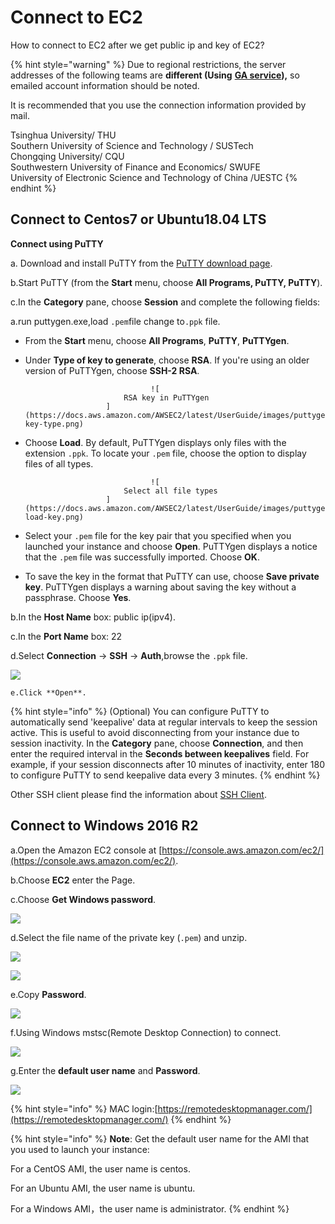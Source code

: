 # Connect to EC2

How to connect to EC2 after we get public ip and key of EC2?

{% hint style="warning" %}
Due to regional restrictions, the server addresses of the following teams are **different \(Using** [**GA service**](https://aws.amazon.com/cn/global-accelerator/?blogs-global-accelerator.sort-by=item.additionalFields.createdDate&blogs-global-accelerator.sort-order=desc&aws-global-accelerator-wn.sort-by=item.additionalFields.postDateTime&aws-global-accelerator-wn.sort-order=desc)**\),** so emailed account information should be noted.   
  
It is recommended that you use the connection information provided by mail.  
  
Tsinghua University/ THU   
Southern University of Science and Technology / SUSTech   
Chongqing University/ CQU   
Southwestern University of Finance and Economics/ SWUFE  
University of Electronic Science and Technology of China /UESTC
{% endhint %}

## **Connect to Centos7 or Ubuntu18.04 LTS** <a id="PuttingAnObjectInABucket"></a>

**Connect using PuTTY** 

a. Download and install PuTTY from the [PuTTY download page](http://www.chiark.greenend.org.uk/~sgtatham/putty/). 

b.Start PuTTY \(from the **Start** menu, choose **All Programs, PuTTY, PuTTY**\).

c.In the **Category** pane, choose **Session** and complete the following fields:

a.run puttygen.exe,load `.pem`file change to`.ppk` file.

* From the **Start** menu, choose **All Programs**, **PuTTY**, **PuTTYgen**.
* Under **Type of key to generate**, choose **RSA**. If you're using an older version of PuTTYgen, choose **SSH-2 RSA**.

                                  ![
							RSA key in PuTTYgen
						](https://docs.aws.amazon.com/AWSEC2/latest/UserGuide/images/puttygen-key-type.png)

* Choose **Load**. By default, PuTTYgen displays only files with the extension `.ppk`. To locate your `.pem` file, choose the option to display files of all types. 

                                  ![
							Select all file types
						](https://docs.aws.amazon.com/AWSEC2/latest/UserGuide/images/puttygen-load-key.png)

* Select your `.pem` file for the key pair that you specified when you launched your instance and choose **Open**. PuTTYgen displays a notice that the `.pem` file was successfully imported. Choose **OK**.
* To save the key in the format that PuTTY can use, choose **Save private key**. PuTTYgen displays a warning about saving the key without a passphrase. Choose **Yes**.

b.In the **Host Name** box: public ip\(ipv4\).

c.In the **Port Name** box: 22

d.Select **Connection** -&gt; **SSH** -&gt; **Auth**,browse the `.ppk` file.

![](../../.gitbook/assets/image%20%2885%29.png)

    e.Click **Open**.

{% hint style="info" %}
 \(Optional\) You can configure PuTTY to automatically send 'keepalive' data at regular intervals to keep the session active. This is useful to avoid disconnecting from your instance due to session inactivity. In the **Category** pane, choose **Connection**, and then enter the required interval in the **Seconds between keepalives** field. For example, if your session disconnects after 10 minutes of inactivity, enter 180 to configure PuTTY to send keepalive data every 3 minutes.
{% endhint %}

Other SSH client please find the information about [SSH Client](https://www.slant.co/topics/149/~best-ssh-clients-for-windows).

## **Connect to Windows 2016 R2** <a id="PuttingAnObjectInABucket"></a>

a.Open the Amazon EC2 console at [https://console.aws.amazon.com/ec2/](https://console.aws.amazon.com/ec2/).

b.Choose **EC2** enter the Page.

c.Choose **Get Windows password**. 

![](../../.gitbook/assets/image%20%2878%29.png)

d.Select the file name of the private key \(`.pem`\) and unzip.

![](../../.gitbook/assets/image%20%2875%29.png)

![](../../.gitbook/assets/image%20%2874%29.png)

e.Copy **Password**.

![](../../.gitbook/assets/image%20%2876%29.png)

f.Using Windows mstsc\(Remote Desktop Connection\) to connect.

![](../../.gitbook/assets/image%20%2860%29.png)

g.Enter the **default user name** and **Password**.

![](../../.gitbook/assets/image%20%2863%29.png)



{% hint style="info" %}
MAC login:[https://remotedesktopmanager.com/](https://remotedesktopmanager.com/)
{% endhint %}

{% hint style="info" %}
**Note**: Get the default user name for the AMI that you used to launch your instance: ‌ 

For a CentOS AMI, the user name is centos. ‌ 

For an Ubuntu AMI, the user name is ubuntu. ‌ 

For a Windows AMI，the user name is administrator.
{% endhint %}

